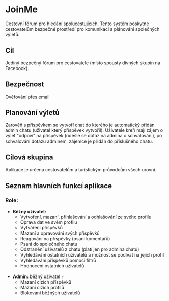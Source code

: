 # JoinMe
Cestovní fórum pro hledání spolucestujících.
Tento systém poskytne cestovatelům bezpečné prostředí pro komunikaci a plánování společných výletů.

## Cíl
Jediný bezpečný fórum pro cestovatele (místo spousty divných skupin na Facebook).

## Bezpečnost
Ověřování přes email

## Planování výletů
Zarověň s příspěvkem se vytvoří chat do kterého je automatický přidán admin chatu (uživatel který příspěvek vytvořil). Uživatele kreří mají zájem o výlet "odpoví" na příspěvek (odešle se dotaz na admina o schvalování), po schvalování dotazu adminem, zájemce je přidán do příslušného chatu.

## Cílová skupina
Aplikace je určena cestovatelům a turistickým průvodcům všech urovni.

## Seznam hlavních funkcí aplikace
### Role:
- <b>Běžný uživatel:</b>
    - Vytvoření, mazaní, přihlašování a odhlašování ze svého profilu
    - Oprava dat ve svém profilu
    - Vytváření příspěvků
    - Mazaní a opravování svých příspěvků
    - Reagování na příspěvky (psaní komentářů)
    - Psaní do společného chatu
    - Odstranění uživatelů z chatu (platí jen pro admina chatu)
    - Vyhledávání ostatních uživatelů a možnost se podívat na jejich profil
    - Vyhledávání příspěvků pomocí filtrů
    - Hodnocení ostatních uživatelů
<br></br>
- <b>Admin:</b> běžný uživatel +
    - Mazaní cizích příspěvků
    - Mazaní cizích profilů
    - Blokování běžných uživatelů

